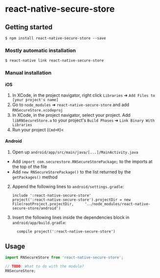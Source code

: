 
# react-native-secure-store

## Getting started

`$ npm install react-native-secure-store --save`

### Mostly automatic installation

`$ react-native link react-native-secure-store`

### Manual installation


#### iOS

1. In XCode, in the project navigator, right click `Libraries` ➜ `Add Files to [your project's name]`
2. Go to `node_modules` ➜ `react-native-secure-store` and add `RNSecureStore.xcodeproj`
3. In XCode, in the project navigator, select your project. Add `libRNSecureStore.a` to your project's `Build Phases` ➜ `Link Binary With Libraries`
4. Run your project (`Cmd+R`)<

#### Android

1. Open up `android/app/src/main/java/[...]/MainActivity.java`
  - Add `import com.securestore.RNSecureStorePackage;` to the imports at the top of the file
  - Add `new RNSecureStorePackage()` to the list returned by the `getPackages()` method
2. Append the following lines to `android/settings.gradle`:
  	```
  	include ':react-native-secure-store'
  	project(':react-native-secure-store').projectDir = new File(rootProject.projectDir, 	'../node_modules/react-native-secure-store/android')
  	```
3. Insert the following lines inside the dependencies block in `android/app/build.gradle`:
  	```
      compile project(':react-native-secure-store')
  	```


## Usage
```javascript
import RNSecureStore from 'react-native-secure-store';

// TODO: What to do with the module?
RNSecureStore;
```
  